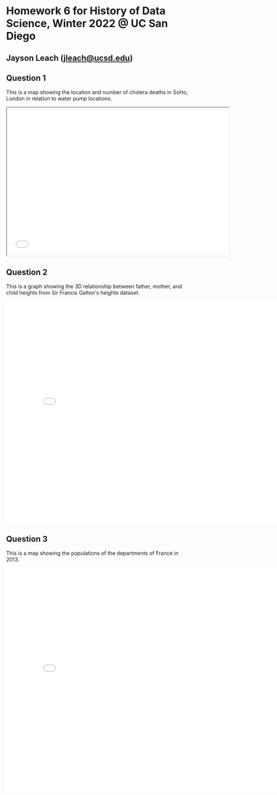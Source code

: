 # Homework 6 for History of Data Science, Winter 2022 @ UC San Diego
## Jayson Leach (jleach@ucsd.edu)

## Question 1
This is a map showing the location and number of cholera deaths in SoHo, London in relation to water pump locations.
<iframe src='snow-map.html' width=600 height=400 frameBorder=2></iframe>

## Question 2
This is a graph showing the 3D relationship between father, mother, and child heights from Sir Francis Galton's heights dataset.
<iframe src='galton-fig.html' width=800 height=600 frameBorder=0></iframe>

## Question 3
This is a map showing the populations of the departments of France in 2013.
<iframe src='france-fig.html' width=800 height=600 frameBorder=0></iframe>
